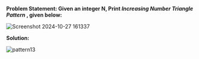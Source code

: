 __Problem Statement: Given an integer N, Print _Increasing Number Triangle Pattern_ , given below:__

![Screenshot 2024-10-27 161337](https://github.com/user-attachments/assets/b7c4ce56-02b6-494b-9a76-1439dee52a45)

__Solution:__

![pattern13](https://github.com/user-attachments/assets/18e7a96a-2a7a-4c49-9839-f0821cf0ea59)
